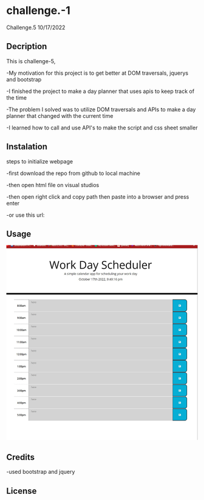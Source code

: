# challenge.-1
Challenge.5 10/17/2022

## Decription
This is challenge-5, 

-My motivation for this project is to get better at DOM traversals, jquerys and bootstrap

-I finished the project to make a day planner that uses apis to keep track of the time

-The problem I solved was to utilize DOM traversals and APIs to make a day planner that changed with the current time

-I learned how to call and use API's to make the script and css sheet smaller

## Instalation
steps to initialize webpage

-first download the repo from github to local machine

-then open html file on visual studios

-then open right click and copy path then paste into a browser and press enter

-or use this url:

## Usage

![challenge picture](./assets/workdayscheduler.jpg)


## Credits

-used bootstrap and jquery

## License